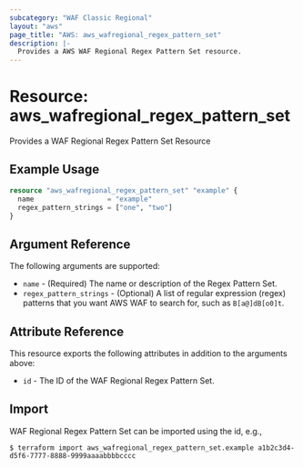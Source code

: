 ```yaml
---
subcategory: "WAF Classic Regional"
layout: "aws"
page_title: "AWS: aws_wafregional_regex_pattern_set"
description: |-
  Provides a AWS WAF Regional Regex Pattern Set resource.
---
```


# Resource: aws_wafregional_regex_pattern_set

Provides a WAF Regional Regex Pattern Set Resource

## Example Usage

```terraform
resource "aws_wafregional_regex_pattern_set" "example" {
  name                  = "example"
  regex_pattern_strings = ["one", "two"]
}
```

## Argument Reference

The following arguments are supported:

* `name` - (Required) The name or description of the Regex Pattern Set.
* `regex_pattern_strings` - (Optional) A list of regular expression (regex) patterns that you want AWS WAF to search for, such as `B[a@]dB[o0]t`.

## Attribute Reference

This resource exports the following attributes in addition to the arguments above:

* `id` - The ID of the WAF Regional Regex Pattern Set.

## Import

WAF Regional Regex Pattern Set can be imported using the id, e.g.,

```
$ terraform import aws_wafregional_regex_pattern_set.example a1b2c3d4-d5f6-7777-8888-9999aaaabbbbcccc
```
